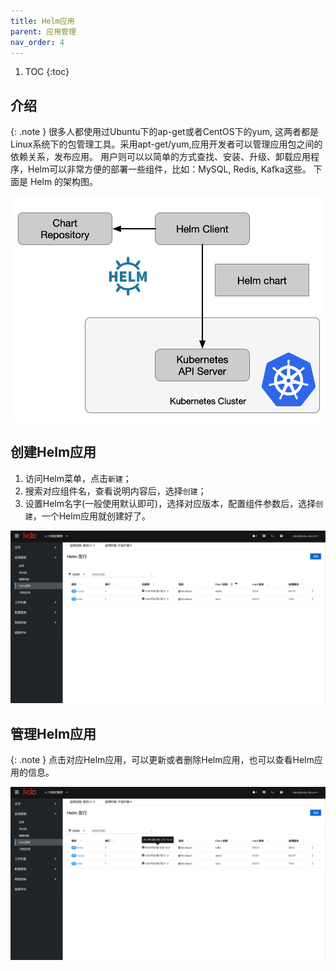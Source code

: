 ```yaml
---
title: Helm应用
parent: 应用管理
nav_order: 4
---
```


1. TOC
{:toc}

   
## 介绍

{: .note }
很多人都使用过Ubuntu下的ap-get或者CentOS下的yum, 这两者都是Linux系统下的包管理工具。采用apt-get/yum,应用开发者可以管理应用包之间的依赖关系，发布应用。
用户则可以以简单的方式查找、安装、升级、卸载应用程序，Helm可以非常方便的部署一些组件，比如：MySQL, Redis, Kafka这些。
下面是 Helm 的架构图。

![Helm 架构图](imgs/helm-chart.png)


## 创建Helm应用


1. 访问Helm菜单，点击`新建`；
2. 搜索对应组件名，查看说明内容后，选择`创建`；
3. 设置Helm名字(一般使用默认即可)，选择对应版本，配置组件参数后，选择`创建`，一个Helm应用就创建好了。

![](imgs/createHelm.gif)



## 管理Helm应用

{: .note }
点击对应Helm应用，可以更新或者删除Helm应用，也可以查看Helm应用的信息。

![](imgs/manageHelm.gif)
